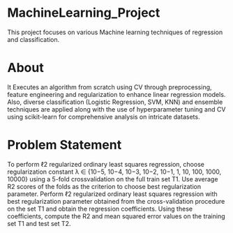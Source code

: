 # MachineLearning_Project
This project focuses on various Machine learning techniques of regression and classification.
# About 
It Executes an algorithm from scratch using CV through preprocessing, feature engineering and regularization to enhance linear regression models.
Also, diverse classification (Logistic Regression, SVM, KNN) and ensemble techniques are applied along with the use of  hyperparameter tuning and CV using scikit-learn for comprehensive analysis on intricate datasets.
# Problem Statement 
To perform ℓ2 regularized ordinary least squares regression, choose regularization constant λ ∈ {10−5, 10−4, 10−3, 10−2, 10−1, 1, 10, 100, 1000, 10000} using a 5-fold crossvalidation on the full train set T1. Use average R2 scores of the folds as the criterion to choose best regularization parameter. Perform ℓ2 regularized ordinary least squares regression with best regularization parameter obtained from the cross-validation procedure on the set T1 and obtain the regression coefficients. Using these coefficients, compute the R2 and mean squared error values on the training set T1 and test set T2.
